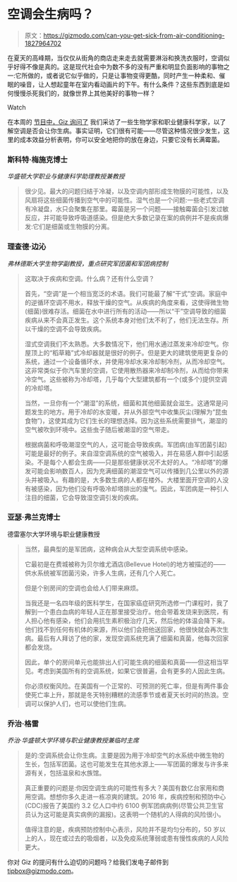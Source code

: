 # 空调会生病吗？

> 原文：<https://gizmodo.com/can-you-get-sick-from-air-conditioning-1827964702>

在夏天的高峰期，当仅仅从街角的商店走来走去就需要淋浴和换洗衣服时，空调似乎好得不像是真的。这是现代社会中为数不多的没有严重和明显负面影响的事物之一:它所做的，或者说它似乎做的，只是让事物变得更酷，同时产生一种柔和、催眠的噪音，让人想起童年在室内看动画片的下午。有什么条件？这些东西到底是如何慢慢杀死我们的，就像世界上其他美好的事物一样？

Watch

在本周的 [节目中，Giz 询问了](https://gizmodo.com/tag/giz-asks) 我们采访了一些生物学家和职业健康科学家，以了解空调是否会让你生病。事实证明，它们很有可能——尽管这种情况很少发生，这里的成本效益分析表明，你可以安全地把你的放在身边，只要它没有长满霉菌。

### 斯科特·梅施克博士

*华盛顿大学职业与健康科学助理教授兼教授*

> 很少见。最大的问题归结于冷凝，以及空调内部形成生物膜的可能性，以及风扇将这些细菌传播到空气中的可能性。湿气也是一个问题:一些老式空调有冷凝盘，水只会聚集在那里。霉菌是另一个问题——接触霉菌会引发过敏反应，并可能导致呼吸道感染。但是绝大多数记录在案的病例并不是疾病爆发:它们是细菌或生物膜的分离。

### 理查德·边沁

*弗林德斯大学生物学副教授，重点研究军团菌和军团病控制*

> 这取决于疾病和空调。什么病？还有什么空调？
> 
> 首先，“空调”是一个相当宽泛的术语。我们可能最了解“干式”空调。家庭中的逆循环空调不用水，释放干燥的空气。从疾病的角度来看，这使得微生物(细菌)很难存活。细菌在水中进行所有的活动——所以“干”空调导致的细菌疾病从来不会真正发生。这个系统本身对他们太不利了，他们无法生存。所以干燥的空调不会导致疾病。
> 
> 湿式空调我们不太熟悉。大多数情况下，他们用水通过蒸发来冷却空气。你屋顶上的“稻草箱”式冷却器就是很好的例子。但是更大的建筑使用更复杂的系统，通过一个设备循环水，并使用冷却水来冷却制冷剂，从而冷却空气。这非常类似于你汽车里的空调，它使用散热器来冷却制冷剂，从而给你带来冷空气。这些被称为冷却塔，几乎每个大型建筑都有一个(或多个)提供空调的冷却塔。
> 
> 当然，一旦你有一个“潮湿”的系统，细菌和其他细菌就会滋生。这通常是问题发生的地方。用于冷却的水变暖，并从外部空气中收集灰尘(理解为“昆虫食物”)，这使其成为它们生长的理想选择。因为这些系统需要排气，潮湿的空气被吹到环境中。这些虫子随后被潮湿的空气带走。
> 
> 根据病菌和呼吸潮湿空气的人，这可能会导致疾病。军团病(由军团菌引起)可能是最好的例子。来自湿空调系统的空气被吸入，并在易感人群中引起感染。不是每个人都会生病——只是那些健康状况不太好的人。“冷却塔”的爆发可能会影响数百人，因为充满细菌的潮湿空气可以传播到几公里以外的源头并被吸入。有趣的是，大多数生病的人都在楼外。大楼里面开空调的人没有被感染，因为他们没有呼吸冷却塔排出的废气。因此，军团病是一种引人注目的细菌，它会导致湿空调引发的疾病。

### 亚瑟·弗兰克博士

德雷塞尔大学环境与职业健康教授

> 当然，最典型的是军团病，这种病会从大型空调系统中感染。
> 
> 它最初是在费城被称为贝尔维尤酒店(Bellevue Hotel)的地方被描述的——供水系统被军团菌污染，许多人生病，还有几个人死亡。
> 
> 但是个别房间的空调也会给人们带来麻烦。
> 
> 当我还是一名四年级的医科学生，在国家癌症研究所选修一门课程时，我了解到一个患白血病的年轻人正在那里接受治疗。他会带着发烧来到医院，有人担心他有感染，他们会用抗生素积极治疗几天，然后他的体温会降下来。他们找不到任何有机体的来源，所以他们会把他送回家，他很快就会再次生病。最后有人拜访了他的家，发现空调系统充满了细菌和真菌，他每次回家都会发烧。
> 
> 因此，单个的房间单元也能排出人们可能生病的细菌和真菌——但这相当罕见。考虑到美国所有的空调系统，如果它很普遍，会有更多的人因此生病。
> 
> 你必须权衡风险。在美国有一个正常的、可预测的死亡率，但是有两件事会使死亡率上升，那就是冬天特别糟糕的流感季节或者夏天长时间的热浪。空调可以保护人们，也可以使他们生病。

### 乔治·格雷

*乔治·华盛顿大学环境与职业健康教授兼临时主席*

> 是的:空调系统会让你生病。主要是因为用于冷却空气的水系统中微生物的生长，包括军团菌。这也可能发生在其他水源上——军团菌的爆发与许多来源有关，包括温泉和水族馆。
> 
> 真正重要的问题是:你因空调生病的可能性有多大？美国有数亿台家用和商用空调。想想你多久走进一栋凉爽的建筑。2016 年，疾病控制和预防中心(CDC)报告了美国约 3.2 亿人口中约 6100 例军团病病例(尽管公共卫生官员认为这可能是真实病例的漏报)。这表明一个随机的人得病的风险很小。
> 
> 值得注意的是，疾病预防控制中心表示，风险并不是均匀分布的，50 岁以上的人，现在或过去的吸烟者，以及免疫系统薄弱或患有慢性疾病的人风险更大。

你对 Giz 的提问有什么迫切的问题吗？给我们发电子邮件到 tipbox@gizmodo.com。